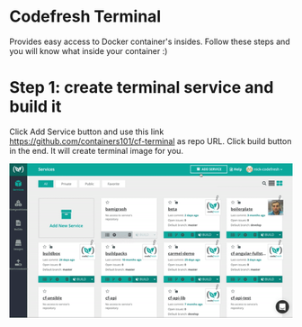# Codefresh Terminal

Provides easy access to Docker container's insides. Follow these steps and you will know what inside your container :)

# Step 1: create terminal service and build it

Click Add Service button and use this link https://github.com/containers101/cf-terminal as repo URL. Click build button in the end. It will create terminal image for you. 

<p align="center">
  <img src="./images/step 1.gif">
</p>
